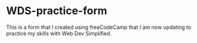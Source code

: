 # WDS-practice-form

This is a form that I created using freeCodeCamp that I am now updating to practice my skills with Web Dev Simplified.